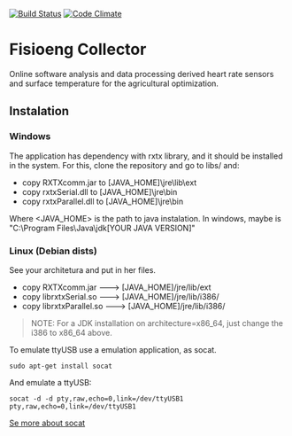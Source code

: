 [![Build Status](https://travis-ci.org/fisioeng/fisioeng-collector.svg?branch=master)](https://travis-ci.org/fisioeng/fisioeng-collector) [![Code Climate](https://codeclimate.com/github/fisioeng/fisioeng-collector/badges/gpa.svg)](https://codeclimate.com/github/fisioeng/fisioeng-collector)
# Fisioeng Collector
Online software analysis and data processing derived heart rate sensors and surface temperature for the agricultural optimization.


## Instalation

### Windows

The application has dependency with rxtx library, and it should be installed in the system.
For this, clone the repository and go to libs/ and:

 * copy RXTXcomm.jar to [JAVA_HOME]\jre\lib\ext
 * copy rxtxSerial.dll to [JAVA_HOME]\jre\bin
 * copy rxtxParallel.dll to [JAVA_HOME]\jre\bin

Where <JAVA_HOME> is the path to java instalation. In windows, maybe is "C:\Program Files\Java\jdk[YOUR JAVA VERSION]"

### Linux (Debian dists)
See your architetura and put in her files.

 * copy RXTXcomm.jar ---> [JAVA_HOME]/jre/lib/ext
 * copy librxtxSerial.so ---> [JAVA_HOME]/jre/lib/i386/
 * copy librxtxParallel.so ---> [JAVA_HOME]/jre/lib/i386/

> NOTE: For a JDK installation on architecture=x86_64, just change the
i386 to x86_64 above.

To emulate ttyUSB use a emulation application, as socat.

```
sudo apt-get install socat
```

And emulate a ttyUSB:

```
socat -d -d pty,raw,echo=0,link=/dev/ttyUSB1 pty,raw,echo=0,link=/dev/ttyUSB1
```
[Se more about socat](http://www.dest-unreach.org/socat/doc/socat.html)

